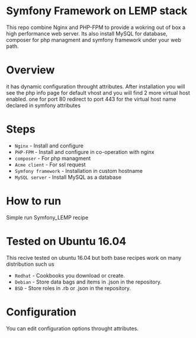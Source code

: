 Symfony Framework on LEMP stack
==========

This repo combine Nginx and PHP-FPM to provide a wokring out of box a high performance web server. Its also install MySQL for database, composer for php managment and symfony framework under your web path.

Overview
========

it has dynamic configuration throught attributes. After installation you will see the php info page for default vhost and you will find 2 more virtual host enabled. one for port 80 redirect to port 443 for the virtual host name declared in  symfony attributes

Steps
=====

* `Nginx` - Install and configure
* `PHP-FPM` - Install and configure in co-operation with nginx
* `composer` - For php managment
* `Acme client` - For ssl request
* `Symfony framework` - Installation in custom hostname
* `MySQL server` - Install MySQL as a database

How to run
==========
Simple run Symfony_LEMP recipe

Tested on Ubuntu 16.04
======================

This recive tested on ubuntu 16.04 but both base recipes work on many distribution such us

* `Redhat` - Cookbooks you download or create.
* `Debian` - Store data bags and items in .json in the repository.
* `BSD` - Store roles in .rb or .json in the repository.

Configuration
=============

You can edit configuration options throught attributes.
